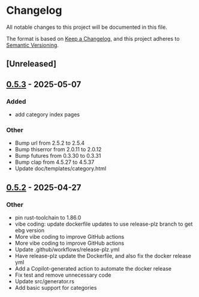 # Changelog

All notable changes to this project will be documented in this file.

The format is based on [Keep a Changelog](https://keepachangelog.com/en/1.0.0/),
and this project adheres to [Semantic Versioning](https://semver.org/spec/v2.0.0.html).

## [Unreleased]

## [0.5.3](https://github.com/eholk/ebg/compare/v0.5.2...v0.5.3) - 2025-05-07

### Added

- add category index pages

### Other

- Bump url from 2.5.2 to 2.5.4
- Bump thiserror from 2.0.11 to 2.0.12
- Bump futures from 0.3.30 to 0.3.31
- Bump clap from 4.5.27 to 4.5.37
- Update doc/templates/category.html

## [0.5.2](https://github.com/eholk/ebg/compare/v0.5.1...v0.5.2) - 2025-04-27

### Other

- pin rust-toolchain to 1.86.0
- vibe coding: update dockerfile updates to use release-plz branch to get ebg version
- More vibe coding to improve GitHub actions
- More vibe coding to improve GitHub actions
- Update .github/workflows/release-plz.yml
- Have release-plz update the Dockerfile, and also fix the docker release yml
- Add a Copilot-generated action to automate the docker release
- Fix test and remove unnecessary code
- Update src/generator.rs
- Add basic support for categories
